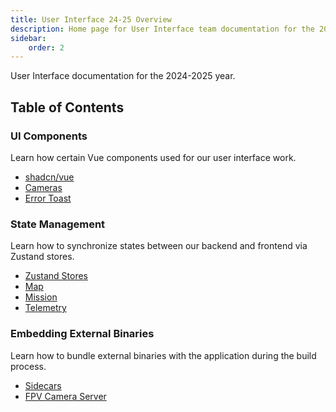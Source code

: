 ```yaml
---
title: User Interface 24-25 Overview
description: Home page for User Interface team documentation for the 2024-2025 year.
sidebar:
    order: 2
---
```


User Interface documentation for the 2024-2025 year.

## Table of Contents

### UI Components

Learn how certain Vue components used for our user interface work.

- [shadcn/vue](./ui-components/shadcn-vue)
- [Cameras](./ui-components/cameras)
- [Error Toast](./ui-components/error-toast)

### State Management

Learn how to synchronize states between our backend and frontend via Zustand stores.

- [Zustand Stores](./state-management/zustand-stores)
- [Map](./state-management/map-frontend)
- [Mission](./state-management/mission-frontend)
- [Telemetry](./state-management/telemetry-frontend)

### Embedding External Binaries

Learn how to bundle external binaries with the application during the build process.

- [Sidecars](./embedding-external-binaries/sidecars)
- [FPV Camera Server](./embedding-external-binaries/fpv-camera)